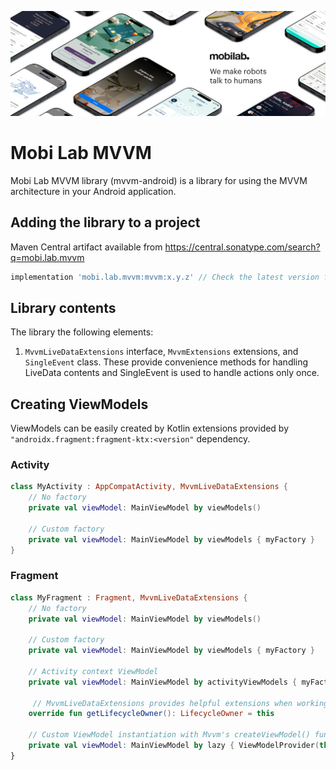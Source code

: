 ![Mobi Lab](docs/assets/mobilab-header-logo.png)
# Mobi Lab MVVM

Mobi Lab MVVM library (mvvm-android) is a library for using the MVVM architecture in your Android application.

## Adding the library to a project

Maven Central artifact available from https://central.sonatype.com/search?q=mobi.lab.mvvm

```groovy
implementation 'mobi.lab.mvvm:mvvm:x.y.z' // Check the latest version from Maven Central
```

## Library contents
The library the following elements:

1. `MvvmLiveDataExtensions` interface, `MvvmExtensions` extensions, and `SingleEvent` class. These provide convenience methods for handling LiveData contents and SingleEvent is used to handle actions only once.


## Creating ViewModels

ViewModels can be easily created by Kotlin extensions provided by `"androidx.fragment:fragment-ktx:<version"` dependency.


### Activity
```kotlin
class MyActivity : AppCompatActivity, MvvmLiveDataExtensions {
    // No factory
    private val viewModel: MainViewModel by viewModels()

    // Custom factory
    private val viewModel: MainViewModel by viewModels { myFactory }
}
```

### Fragment
```kotlin
class MyFragment : Fragment, MvvmLiveDataExtensions {
    // No factory
    private val viewModel: MainViewModel by viewModels()

    // Custom factory
    private val viewModel: MainViewModel by viewModels { myFactory }

    // Activity context ViewModel
    private val viewModel: MainViewModel by activityViewModels { myFactory }
    
     // MvvmLiveDataExtensions provides helpful extensions when working with LiveData and Event classes
    override fun getLifecycleOwner(): LifecycleOwner = this

    // Custom ViewModel instantiation with Mvvm's createViewModel() function
    private val viewModel: MainViewModel by lazy { ViewModelProvider(this, factory).get(MainViewModel::class.java) }
}
```
